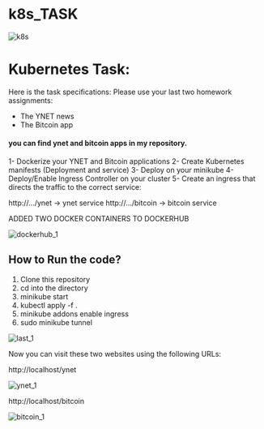 # k8s_TASK

![k8s](https://user-images.githubusercontent.com/72957443/205514141-3b5b18ae-e1f4-48eb-a6a2-af9651086e06.jpeg)




# Kubernetes Task: 
Here is the task specifications: 
Please use your last two homework assignments:
- The YNET news
- The Bitcoin app
#### you can find ynet and bitcoin apps in my repository.
1- Dockerize your YNET and Bitcoin applications
2- Create Kubernetes manifests (Deployment and service)
3- Deploy on your minikube
4- Deploy/Enable Ingress Controller on your cluster
5- Create an ingress that directs the traffic to the correct service:



http://.../ynet → ynet service http://.../bitcoin → bitcoin service


ADDED TWO DOCKER CONTAINERS TO DOCKERHUB


![dockerhub_1](https://user-images.githubusercontent.com/72957443/205513972-19d2abf4-7bf3-4055-91c5-c11ce2a4ea89.jpeg)


## How to Run the code? 

1) Clone this repository  
2) cd into the directory 
3) minikube start
4) kubectl apply -f .
5) minikube addons enable ingress
6) sudo minikube tunnel

![last_1](https://user-images.githubusercontent.com/72957443/205513949-f7faf290-777d-416c-b3ee-b922086aa7d8.jpeg)

Now you can visit these two websites using the following URLs: 

http://localhost/ynet 

![ynet_1](https://user-images.githubusercontent.com/72957443/205513922-6f6ba9da-ba3b-4b82-9d42-fa5586bbd7dd.jpeg)

http://localhost/bitcoin

![bitcoin_1](https://user-images.githubusercontent.com/72957443/205513939-f60d8d0e-e74d-4f11-b772-3b095c01f25e.jpeg)
